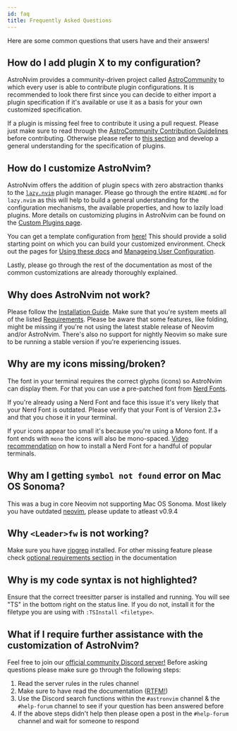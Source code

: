 ```yaml
---
id: faq
title: Frequently Asked Questions
---
```


Here are some common questions that users have and their answers!

## How do I add plugin X to my configuration?

AstroNvim provides a community-driven project called [AstroCommunity](https://github.com/AstroNvim/astrocommunity) to which every user is able to contribute plugin configurations. It is recommended to look there first since you can decide to either import a plugin specification if it's available or use it as a basis for your own customized specification.

If a plugin is missing feel free to contribute it using a pull request. Please just make sure to read through the [AstroCommunity Contribution Guidelines](https://github.com/AstroNvim/astrocommunity/blob/main/CONTRIBUTING.md) before contributing. Otherwise please refer to [this section](#how-do-i-customize-astronvim) and develop a general understanding for the specification of plugins.

## How do I customize AstroNvim?

AstroNvim offers the addition of plugin specs with zero abstraction thanks to the [`lazy.nvim`](https://www.github.com/folke/lazy.nvim) plugin manager. Please go through the entire `README.md` for `lazy.nvim` as this will help to build a general understanding for the configuration mechanisms, the available properties, and how to lazily load plugins. More details on customizing plugins in AstroNvim can be found on the [Custom Plugins page](/configuration/custom_plugins).

You can get a template configuration from [here!](https://github.com/AstroNvim/template) This should provide a solid starting point on which you can build your customized environment. Check out the pages for [Using these docs](/using_the_docs) and [Manageing User Configuration](/configuration/manage_user_config).

Lastly, please go through the rest of the documentation as most of the common customizations are already thoroughly explained.

## Why does AstroNvim not work?

Please follow the [Installation Guide](/#%EF%B8%8F-installation). Make sure that you're system meets all of the listed [Requirements](/#-requirements). Please be aware that some features, like folding, might be missing if you're not using the latest stable release of Neovim and/or AstroNvim. There's also no support for nightly Neovim so make sure to be running a stable version if you're experiencing issues.

## Why are my icons missing/broken?

The font in your terminal requires the correct glyphs (icons) so AstroNvim can display them. For that you can use a pre-patched font from [Nerd Fonts](https://www.nerdfonts.com/).

If you're already using a Nerd Font and face this issue it's very likely that your Nerd Font is outdated. Please verify that your Font is of Version 2.3+ and that you chose it in your terminal.

If your icons appear too small it's because you're using a Mono font. If a font ends with `mono` the icons will also be mono-spaced. [Video recommendation](https://youtu.be/mQdB_kHyZn8) on how to install a Nerd Font for a handful of popular terminals.

## Why am I getting `symbol not found` error on Mac OS Sonoma?

This was a bug in core Neovim not supporting Mac OS Sonoma. Most likely you have outdated [neovim](https://github.com/neovim/neovim), please update to atleast v0.9.4

## Why `<Leader>fw` is not working?

Make sure you have [ripgrep](https://github.com/BurntSushi/ripgrep) installed. For other missing feature please check [optional requirements section](/#-requirements) in the documentation

## Why is my code syntax is not highlighted?

Ensure that the correct treesitter parser is installed and running. You will see "TS" in the bottom right on the status line. If you do not, install it for the filetype you are using with `:TSInstall <filetype>`.

## What if I require further assistance with the customization of AstroNvim?

Feel free to join our [official community Discord server!](https://discord.astronvim.com) Before asking questions please make sure go through the following steps:

1. Read the server rules in the rules channel
2. Make sure to have read the documentation ([RTFM!](https://www.urbandictionary.com/define.php?term=RTFM))
3. Use the Discord search functions within the `#astronvim` channel & the `#help-forum` channel to see if your question has been answered before
4. If the above steps didn't help then please open a post in the `#help-forum` channel and wait for someone to respond
